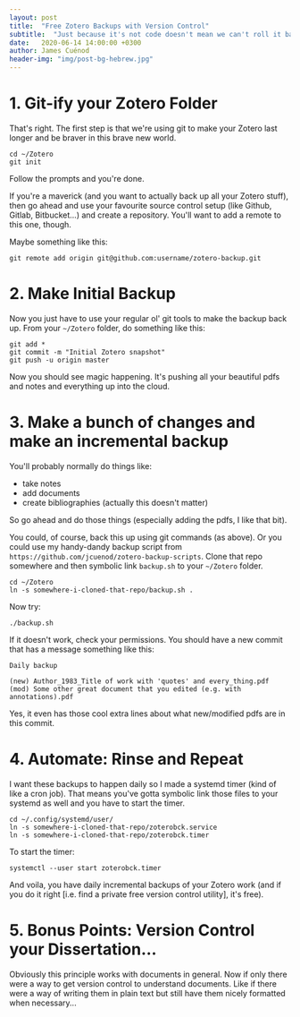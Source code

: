 ```yaml
---
layout: post
title:  "Free Zotero Backups with Version Control"
subtitle:  "Just because it's not code doesn't mean we can't roll it back"
date:   2020-06-14 14:00:00 +0300
author: James Cuénod
header-img: "img/post-bg-hebrew.jpg"
---
```

# 1. Git-ify your Zotero Folder

That's right. The first step is that we're using git to make your Zotero last longer and be braver in this brave new world.

```
cd ~/Zotero
git init
```

Follow the prompts and you're done.

If you're a maverick (and you want to actually back up all your Zotero stuff), then go ahead and use your favourite source control setup (like Github, Gitlab, Bitbucket...) and create a repository. You'll want to add a remote to this one, though.

Maybe something like this:

```
git remote add origin git@github.com:username/zotero-backup.git
```

# 2. Make Initial Backup

Now you just have to use your regular ol' git tools to make the backup back up. From your `~/Zotero` folder, do something like this:

```
git add *
git commit -m "Initial Zotero snapshot"
git push -u origin master
```

Now you should see magic happening. It's pushing all your beautiful pdfs and notes and everything up into the cloud.

# 3. Make a bunch of changes and make an incremental backup

You'll probably normally do things like:

- take notes
- add documents
- create bibliographies (actually this doesn't matter)

So go ahead and do those things (especially adding the pdfs, I like that bit).

You could, of course, back this up using git commands (as above). Or you could use my handy-dandy backup script from `https://github.com/jcuenod/zotero-backup-scripts`. Clone that repo somewhere and then symbolic link `backup.sh` to your `~/Zotero` folder.

```
cd ~/Zotero
ln -s somewhere-i-cloned-that-repo/backup.sh .
```

Now try:

```
./backup.sh
```

If it doesn't work, check your permissions. You should have a new commit that has a message something like this:

```
Daily backup

(new) Author_1983_Title of work with 'quotes' and every_thing.pdf
(mod) Some other great document that you edited (e.g. with annotations).pdf
```

Yes, it even has those cool extra lines about what new/modified pdfs are in this commit.

# 4. Automate: Rinse and Repeat

I want these backups to happen daily so I made a systemd timer (kind of like a cron job). That means you've gotta symbolic link those files to your systemd as well and you have to start the timer.

```
cd ~/.config/systemd/user/
ln -s somewhere-i-cloned-that-repo/zoterobck.service
ln -s somewhere-i-cloned-that-repo/zoterobck.timer
```

To start the timer:

```
systemctl --user start zoterobck.timer
```

And voila, you have daily incremental backups of your Zotero work (and if you do it right [i.e. find a private free version control utility], it's free).

# 5. Bonus Points: Version Control your Dissertation...

Obviously this principle works with documents in general. Now if only there were a way to get version control to understand documents. Like if there were a way of writing them in plain text but still have them nicely formatted when necessary...
